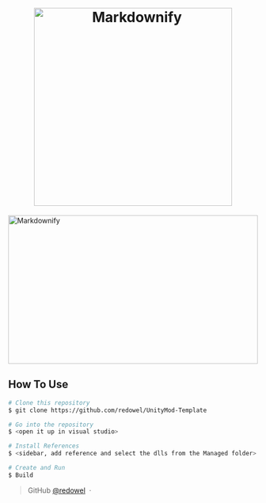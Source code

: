 
<h1 align="center">
  <br>
  <img src="https://upload.wikimedia.org/wikipedia/commons/thumb/1/19/Unity_Technologies_logo.svg/1024px-Unity_Technologies_logo.svg.png" alt="Markdownify" width="400">
</h1>


<img src="https://media.tenor.com/images/519395d021d4556165bf21d5def48b46/tenor.gif" alt="Markdownify" width="100%" height="300">

## How To Use

```bash
# Clone this repository
$ git clone https://github.com/redowel/UnityMod-Template

# Go into the repository
$ <open it up in visual studio>

# Install References
$ <sidebar, add reference and select the dlls from the Managed folder>

# Create and Run
$ Build
```

> GitHub [@redowel](https://github.com/redowel) &nbsp;&middot;&nbsp;
